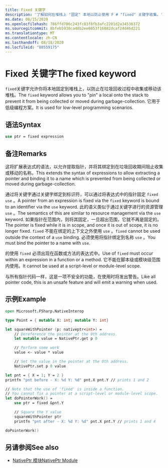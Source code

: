 ```yaml
---
title: Fixed 关键字
description: '了解如何在堆栈上 "固定" 本地以防止使用 F # "fixed" 关键字收集。'
ms.date: 08/15/2020
ms.openlocfilehash: 786ffd706c243fc83f8fb3afc2201d2a34536372
ms.sourcegitcommit: 8bfeb5930ca48b2ee6053f16082dcaf24d46d221
ms.translationtype: MT
ms.contentlocale: zh-CN
ms.lasthandoff: 08/18/2020
ms.locfileid: "88559175"
---
```

# <a name="the-fixed-keyword"></a><span data-ttu-id="ab39b-103">Fixed 关键字</span><span class="sxs-lookup"><span data-stu-id="ab39b-103">The fixed keyword</span></span>

<span data-ttu-id="ab39b-104">`fixed`关键字允许你将本地固定到堆栈上，以防止在垃圾回收过程中收集或移动该堆栈。</span><span class="sxs-lookup"><span data-stu-id="ab39b-104">The `fixed` keyword allows you to "pin" a local onto the stack to prevent it from being collected or moved during garbage-collection.</span></span>  <span data-ttu-id="ab39b-105">它用于低级编程方案。</span><span class="sxs-lookup"><span data-stu-id="ab39b-105">It is used for low-level programming scenarios.</span></span>

## <a name="syntax"></a><span data-ttu-id="ab39b-106">语法</span><span class="sxs-lookup"><span data-stu-id="ab39b-106">Syntax</span></span>

```fsharp
use ptr = fixed expression
```

## <a name="remarks"></a><span data-ttu-id="ab39b-107">备注</span><span class="sxs-lookup"><span data-stu-id="ab39b-107">Remarks</span></span>

<span data-ttu-id="ab39b-108">这将扩展表达式的语法，以允许提取指针，并将其绑定到在垃圾回收期间阻止收集或移动的名称。</span><span class="sxs-lookup"><span data-stu-id="ab39b-108">This extends the syntax of expressions to allow extracting a pointer and binding it to a name which is prevented from being collected or moved during garbage-collection.</span></span>  

<span data-ttu-id="ab39b-109">通过将关键字通过关键字绑定到标识符，可以通过将表达式中的指针固定 `fixed` `use` 。</span><span class="sxs-lookup"><span data-stu-id="ab39b-109">A pointer from an expression is fixed via the `fixed` keyword is bound to an identifier via the `use` keyword.</span></span>  <span data-ttu-id="ab39b-110">此的语义类似于通过关键字进行的资源管理 `use` 。</span><span class="sxs-lookup"><span data-stu-id="ab39b-110">The semantics of this are similar to resource management via the `use` keyword.</span></span>  <span data-ttu-id="ab39b-111">如果指针在范围内，则将其固定，一旦超出范围，它就不再是固定的。</span><span class="sxs-lookup"><span data-stu-id="ab39b-111">The pointer is fixed while it is in scope, and once it is out of scope, it is no longer fixed.</span></span>  <span data-ttu-id="ab39b-112">`fixed` 不能在绑定的上下文之外使用 `use` 。</span><span class="sxs-lookup"><span data-stu-id="ab39b-112">`fixed` cannot be used outside the context of a `use` binding.</span></span>  <span data-ttu-id="ab39b-113">必须使用将指针绑定到名称 `use` 。</span><span class="sxs-lookup"><span data-stu-id="ab39b-113">You must bind the pointer to a name with `use`.</span></span>

<span data-ttu-id="ab39b-114">的使用 `fixed` 必须出现在函数或方法的表达式中。</span><span class="sxs-lookup"><span data-stu-id="ab39b-114">Use of `fixed` must occur within an expression in a function or a method.</span></span>  <span data-ttu-id="ab39b-115">它不能在脚本级或模块级范围内使用。</span><span class="sxs-lookup"><span data-stu-id="ab39b-115">It cannot be used at a script-level or module-level scope.</span></span>

<span data-ttu-id="ab39b-116">与所有指针代码一样，这是一项不安全的功能，在使用时将发出警告。</span><span class="sxs-lookup"><span data-stu-id="ab39b-116">Like all pointer code, this is an unsafe feature and will emit a warning when used.</span></span>

## <a name="example"></a><span data-ttu-id="ab39b-117">示例</span><span class="sxs-lookup"><span data-stu-id="ab39b-117">Example</span></span>

```fsharp
open Microsoft.FSharp.NativeInterop

type Point = { mutable X: int; mutable Y: int}

let squareWithPointer (p: nativeptr<int>) =
    // Dereference the pointer at the 0th address.
    let mutable value = NativePtr.get p 0

    // Perform some work
    value <- value * value

    // Set the value in the pointer at the 0th address.
    NativePtr.set p 0 value

let pnt = { X = 1; Y = 2 }
printfn "pnt before - X: %d Y: %d" pnt.X pnt.Y // prints 1 and 2

// Note that the use of 'fixed' is inside a function.
// You cannot fix a pointer at a script-level or module-level scope.
let doPointerWork() =
    use ptr = fixed &pnt.Y

    // Square the Y value
    squareWithPointer ptr
    printfn "pnt after - X: %d Y: %d" pnt.X pnt.Y // prints 1 and 4

doPointerWork()
```

## <a name="see-also"></a><span data-ttu-id="ab39b-118">另请参阅</span><span class="sxs-lookup"><span data-stu-id="ab39b-118">See also</span></span>

- [<span data-ttu-id="ab39b-119">NativePtr 模块</span><span class="sxs-lookup"><span data-stu-id="ab39b-119">NativePtr Module</span></span>](https://fsharp.github.io/fsharp-core-docs/reference/fsharp-nativeinterop-nativeptrmodule.html)
